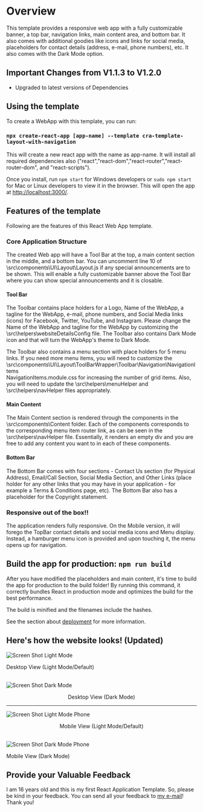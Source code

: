 # Overview

This template provides a responsive web app with a fully customizable banner, a top bar, navigation links, main content area, and bottom bar.  It also comes with additional goodies like icons and links for social media, placeholders for contact details (address, e-mail, phone numbers), etc.  It also comes with the Dark Mode option.

## Important Changes from V1.1.3 to V1.2.0
 
* Upgraded to latest versions of Dependencies

## Using the template

To create a WebApp with this template, you can run:

### `npx create-react-app [app-name] --template cra-template-layout-with-navigation`

This will create a new react app with the name as app-name.  It will install all required dependencies also ("react","react-dom","react-router","react-router-dom", and "react-scripts").

Once you install, run `npm start` for Windows developers or `sudo npm start` for Mac or Linux developers to view it in the browser.  This will open the app at [http://localhost:3000/](http://localhost:3000/).

## Features of the template

Following are the features of this React Web App template.

### Core Application Structure

The created Web app will have a Tool Bar at the top, a main content section in the middle, and a bottom bar. You can uncomment line 10 of \src\components\UI\Layout\Layout.js if any special announcements are to be shown. This will enable a fully customizable banner above the Tool Bar where you can show special announcements and it is closable.

#### Tool Bar
The Toolbar contains place holders for a Logo, Name of the WebApp, a tagline for the WebApp, e-mail, phone numbers, and Social Media links (icons) for Facebook, Twitter, YouTube, and Instagram. Please change the Name of the WebApp and tagline for the WebApp by customizing the \src\helpers\websiteDetailsConfig file. The Toolbar also contains Dark Mode icon and that will turn the WebApp's theme to Dark Mode.

The Toolbar also contains a menu section with place holders for 5 menu links.  If you need more menu items, you will need to customize the \src\components\UI\Layout\ToolBarWrapper\Toolbar\Navigation\NavigationItems\
NavigationItems.module.css for increasing the number of grid items.  Also, you will need to update the \src\helpers\menuHelper and \src\helpers\navHelper files appropriately.

#### Main Content
The Main Content section is rendered through the components in the \src\components\Content folder.  Each of the components corresponds to the corresponding menu item router link, as can be seen in the \src\helpers\navHelper file.  Essentially, it renders an empty div and you are free to add any content you want to in each of these components.

#### Bottom Bar
The Bottom Bar comes with four sections - Contact Us section (for Physical Address), Email/Call Section, Social Media Section, and Other Links (place holder for any other links that you may have in your application - for example a Terms & Conditions page, etc).
The Bottom Bar also has a placeholder for the Copyright statement.

### Responsive out of the box!!

The application renders fully responsive.  On the Mobile version, it will forego the TopBar contact details and social media icons and Menu display.  Instead, a hamburger menu icon is provided and upon touching it, the menu opens up for navigation.

## Build the app for production: `npm run build`
After you have modified the placeholders and main content, it's time to build the app for production to the build folder! By running this command, it correctly bundles React in production mode and optimizes the build for the best performance.

The build is minified and the filenames include the hashes.

See the section about [deployment](https://create-react-app.dev/docs/deployment/) for more information.

## Here's how the website looks! (Updated)

![Screen Shot Light Mode](./template/public/images/ScreenShotDef.png?raw=true "Screen Shot Light Mode")
<figcaption>Desktop View (Light Mode/Default)</figcaption>

<br>

![Screen Shot Dark Mode](./template/public/images/ScreenShotDark.png?raw=true "Screen Shot Dark Mode")
<figcaption style="text-align: center;">Desktop View (Dark Mode)</figcaption>

<hr>

![Screen Shot Light Mode Phone](./template/public/images/ScreenShotDefMob.png?raw=true "Screen Shot Light Mode Mobile")
<figcaption style="text-align: center;">Mobile View (Light Mode/Default)</figcaption>

<br>

![Screen Shot Dark Mode Phone](./template/public/images/ScreenShotDarkMob.png?raw=true "Screen Shot Dark Mode Mobile")
<figcaption>Mobile View (Dark Mode)</figcaption>

## Provide your Valuable Feedback

I am 16 years old and this is my first React Application Template.  So, please be kind in your feedback.  You can send all your feedback to [my e-mail](mailto:surya.kasibhatla@gmail.com)! Thank you!